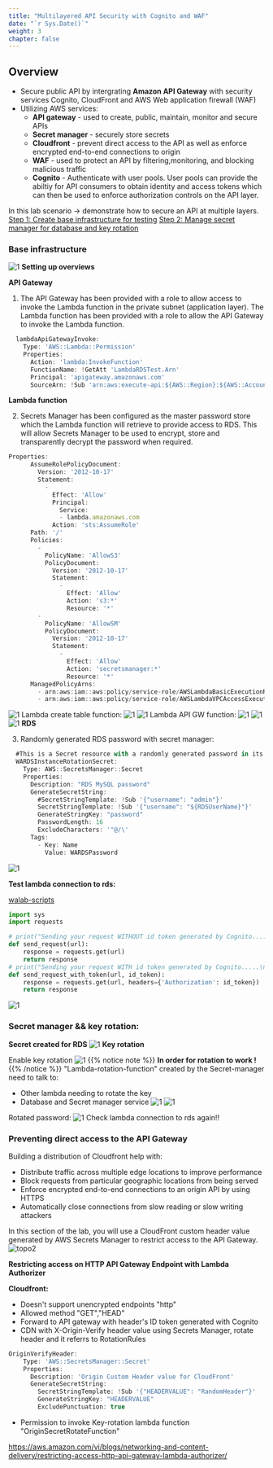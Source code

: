 ```yaml
---
title: "Multilayered API Security with Cognito and WAF"
date: "`r Sys.Date()`"
weight: 3
chapter: false
---
```


## Overview

- Secure public API by intergrating **Amazon API Gateway** with security services Cognito, CloudFront and AWS Web application firewall (WAF)
- Utilizing AWS services:
  - **API gateway** - used to create, public, maintain, monitor and secure APIs
  - **Secret manager** - securely store secrets
  - **Cloudfront** - prevent direct access to the API as well as enforce encrypted end-to-end connections to origin
  - **WAF** - used to protect an API by filtering,monitoring, and blocking malicious traffic
  - **Cognito** - Authenticate with user pools. User pools can provide the abiltiy for API consumers to obtain identity and access tokens which can then be used to enforce authorization controls on the API layer.

In this lab scenario -> demonstrate how to secure an API at multiple layers.
[Step 1: Create base infrastructure for testing](#base-infrastructure)
[Step 2: Manage secret manager for database and key rotation](#secret-manager--key-rotation)

### Base infrastructure

![1](/AWS-Security-Workshop/images/well_3/topo1.png)
**Setting up overviews**

**API Gateway**

1. The API Gateway has been provided with a role to allow access to invoke the Lambda function in the private subnet (application layer).
   The Lambda function has been provided with a role to allow the API Gateway to invoke the Lambda function.

```js
  lambdaApiGatewayInvoke:
    Type: 'AWS::Lambda::Permission'
    Properties:
      Action: 'lambda:InvokeFunction'
      FunctionName: !GetAtt 'LambdaRDSTest.Arn'
      Principal: 'apigateway.amazonaws.com'
      SourceArn: !Sub 'arn:aws:execute-api:${AWS::Region}:${AWS::AccountId}:${apiGateway}/*/GET/'
```

**Lambda function**

2. Secrets Manager has been configured as the master password store which the Lambda function will retrieve to provide access to RDS. This will allow Secrets Manager to be used to encrypt, store and transparently decrypt the password when required.

```js
Properties:
      AssumeRolePolicyDocument:
        Version: '2012-10-17'
        Statement:
          -
            Effect: 'Allow'
            Principal:
              Service:
              - lambda.amazonaws.com
            Action: 'sts:AssumeRole'
      Path: '/'
      Policies:
        -
          PolicyName: 'AllowS3'
          PolicyDocument:
            Version: '2012-10-17'
            Statement:
              -
                Effect: 'Allow'
                Action: 's3:*'
                Resource: '*'
        -
          PolicyName: 'AllowSM'
          PolicyDocument:
            Version: '2012-10-17'
            Statement:
              -
                Effect: 'Allow'
                Action: 'secretsmanager:*'
                Resource: '*'
      ManagedPolicyArns:
        - arn:aws:iam::aws:policy/service-role/AWSLambdaBasicExecutionRole
        - arn:aws:iam::aws:policy/service-role/AWSLambdaVPCAccessExecutionRole
```

![1](/AWS-Security-Workshop/images/well_3/2.PNG)
Lambda create table function:
![1](/AWS-Security-Workshop/images/well_3/2-1.PNG)
![1](/AWS-Security-Workshop/images/well_3/2-2.PNG)
Lambda API GW function:
![1](/AWS-Security-Workshop/images/well_3/2-3.PNG)
![1](/AWS-Security-Workshop/images/well_3/2-4.PNG)
![1](/AWS-Security-Workshop/images/well_3/2-5.PNG)
**RDS**

3. Randomly generated RDS password with secret manager:

```js
  #This is a Secret resource with a randomly generated password in its SecretString JSON.
  WARDSInstanceRotationSecret:
    Type: AWS::SecretsManager::Secret
    Properties:
      Description: "RDS MySQL password"
      GenerateSecretString:
        #SecretStringTemplate: !Sub '{"username": "admin"}'
        SecretStringTemplate: !Sub '{"username": "${RDSUserName}"}'
        GenerateStringKey: "password"
        PasswordLength: 16
        ExcludeCharacters: '"@/\'
      Tags:
        - Key: Name
          Value: WARDSPassword
```

![1](/AWS-Security-Workshop/images/well_3/1.PNG)

**Test lambda connection to rds:**

[walab-scripts](https://github.com/awswa/walab-scripts/tree/master)

```py
import sys
import requests

# print("Sending your request WITHOUT id token generated by Cognito.....")
def send_request(url):
    response = requests.get(url)
    return response
# print("Sending your request WITH id token generated by Cognito.....\n")
def send_request_with_token(url, id_token):
    response = requests.get(url, headers={'Authorization': id_token})
    return response
```

![1](/AWS-Security-Workshop/images/well_3/2-6.PNG)

### Secret manager && key rotation:

**Secret created for RDS**
![1](/AWS-Security-Workshop/images/well_3/3.PNG)
**Key rotation**

Enable key rotation
![1](/AWS-Security-Workshop/images/well_3/3-1.PNG)
{{% notice note %}}
**In order for rotation to work !**
{{% /notice %}}
"Lambda-rotation-function" created by the Secret-manager need to talk to:

- Other lambda needing to rotate the key
- Database and Secret manager service
  ![1](/AWS-Security-Workshop/images/well_3/3-2.PNG)
  ![1](/AWS-Security-Workshop/images/well_3/3-3.PNG)

Rotated password:
![1](/AWS-Security-Workshop/images/well_3/3-4.PNG)
Check lambda connection to rds again!!

### Preventing direct access to the API Gateway

Building a distribution of Cloudfront help with:

- Distribute traffic across multiple edge locations to improve performance
- Block requests from particular geographic locations from being served
- Enforce encrypted end-to-end connections to an origin API by using HTTPS
- Automatically close connections from slow reading or slow writing attackers

In this section of the lab, you will use a CloudFront custom header value generated by AWS Secrets Manager to restrict access to the API Gateway.
![topo2](/AWS-Security-Workshop/images/well_3/topo2.png)

**Restricting access on HTTP API Gateway Endpoint with Lambda Authorizer**

**Cloudfront:**

- Doesn't support unencrypted endpoints "http"
- Allowed method "GET","HEAD"
- Forward to API gateway with header's ID token generated with Cognito
- CDN with X-Origin-Verify header value using Secrets Manager, rotate header and it referrs to RotationRules

```js
OriginVerifyHeader:
    Type: 'AWS::SecretsManager::Secret'
    Properties:
      Description: 'Origin Custom Header value for CloudFront'
      GenerateSecretString:
        SecretStringTemplate: !Sub '{"HEADERVALUE": "RandomHeader"}'
        GenerateStringKey: "HEADERVALUE"
        ExcludePunctuation: true
```

- Permission to invoke Key-rotation lambda function "OriginSecretRotateFunction"

https://aws.amazon.com/vi/blogs/networking-and-content-delivery/restricting-access-http-api-gateway-lambda-authorizer/
